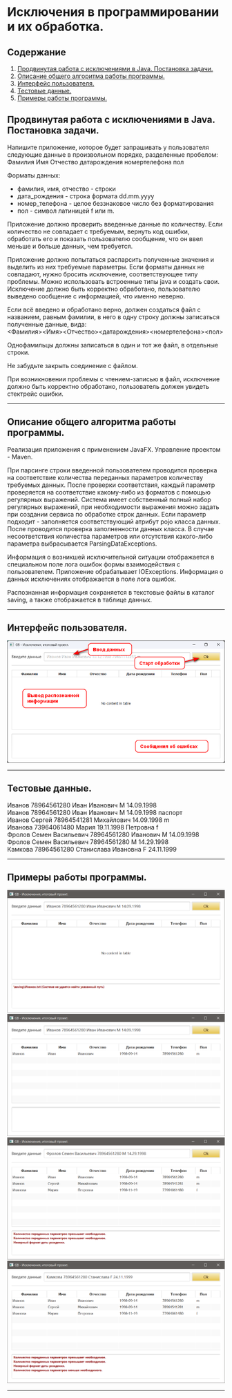 # Исключения в программировании и их обработка.

## Содержание

1. [Продвинутая работа с исключениями в Java. Постановка задачи.](#topic1)
2. [Описание общего алгоритма работы программы.](#topic2)
3. [Интерфейс пользователя.](#topic3)
4. [Тестовые данные.](#topic4)
5. [Примеры работы программы.](#topic5)

## Продвинутая работа с исключениями в Java. Постановка задачи. <a name="topic1"></a>

Напишите приложение, которое будет запрашивать у пользователя следующие данные в произвольном порядке, разделенные пробелом:<br>
Фамилия Имя Отчество датарождения номертелефона пол

Форматы данных:
+ фамилия, имя, отчество - строки
+ дата_рождения - строка формата dd.mm.yyyy
+ номер_телефона - целое беззнаковое число без форматирования
+ пол - символ латиницей f или m.

Приложение должно проверить введенные данные по количеству. Если количество не совпадает с требуемым, вернуть код ошибки, обработать его и показать пользователю сообщение, что он ввел меньше и больше данных, чем требуется.

Приложение должно попытаться распарсить полученные значения и выделить из них требуемые параметры. Если форматы данных не совпадают, нужно бросить исключение, соответствующее типу проблемы. Можно использовать встроенные типы java и создать свои. Исключение должно быть корректно обработано, пользователю выведено сообщение с информацией, что именно неверно.

Если всё введено и обработано верно, должен создаться файл с названием, равным фамилии, в него в одну строку должны записаться полученные данные, вида:<br>
<Фамилия><Имя><Отчество><датарождения><номертелефона><пол>

Однофамильцы должны записаться в один и тот же файл, в отдельные строки.

Не забудьте закрыть соединение с файлом.

При возникновении проблемы с чтением-записью в файл, исключение должно быть корректно обработано, пользователь должен увидеть стектрейс ошибки.

---

## Описание общего алгоритма работы программы. <a name="topic2"></a>

Реализация приложения с применением JavaFX. Управление проектом - Maven.

При парсинге строки введенной пользователем проводится проверка на соответствие количества переданных параметров количеству требуемых данных. После проверки соответствия, каждый параметр проверяется на соответствие какому-либо из форматов с помощью регулярных выражений. Система имеет собственный полный набор регулярных выражений, при необходимости выражения можно задать при создании сервиса по обработке строк данных. Если параметр подходит - заполняется соответствующий атрибут pojo класса данных. После проводится проверка заполненности данных класса. 
В случае несоответствия количества параметров или отсутствия какого-либо параметра выбрасывается ParsingDataExceptions.

Информация о возникшей исключительной ситуации отображается в специальном поле лога ошибок формы взаимодействия с пользователем.
Приложение обрабатывает IOExceptions. Информация о данных исключениях отображается в поле лога ошибок.

Распознанная информация сохраняется в текстовые файлы в каталог saving, а также отображается в таблице данных.

---

## Интерфейс пользователя. <a name="topic3"></a>

!["User form"](ScreenShots/image_001.png "User interface")

---

## Тестовые данные. <a name="topic4"></a>

Иванов 78964561280 Иван Иванович M 14.09.1998<br>
Иванов 78964561280 Иван Иванович M 14.09.1998 паспорт<br>
Иванов Сергей 78964541281 Михайлович 14.09.1998 m<br>
Иванова 73964061480 Мария 19.11.1998 Петровна f<br>
Фролов Семен Васильевич 78964561280 Иванович M 14.09.1998<br>
Фролов Семен Васильевич 78964561280 M 14.29.1998<br>
Камкова 78964561280 Станислава Ивановна F 24.11.1999<br>

---

## Примеры работы программы. <a name="topic5"></a>

!["Example 01"](/ScreenShots/image_002.png "Example 01")
!["Example 02"](/ScreenShots/image_003.png "Example 02")
!["Example 03"](/ScreenShots/image_008.png "Example 03")
!["Example 04"](/ScreenShots/image_009.png "Example 04")

---
